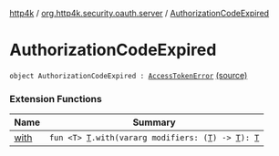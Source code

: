 [http4k](../index.md) / [org.http4k.security.oauth.server](index.md) / [AuthorizationCodeExpired](./-authorization-code-expired.md)

# AuthorizationCodeExpired

`object AuthorizationCodeExpired : `[`AccessTokenError`](-access-token-error.md) [(source)](https://github.com/http4k/http4k/blob/master/http4k-security-oauth/src/main/kotlin/org/http4k/security/oauth/server/OAuthError.kt#L34)

### Extension Functions

| Name | Summary |
|---|---|
| [with](../org.http4k.core/with.md) | `fun <T> `[`T`](../org.http4k.core/with.md#T)`.with(vararg modifiers: (`[`T`](../org.http4k.core/with.md#T)`) -> `[`T`](../org.http4k.core/with.md#T)`): `[`T`](../org.http4k.core/with.md#T) |
